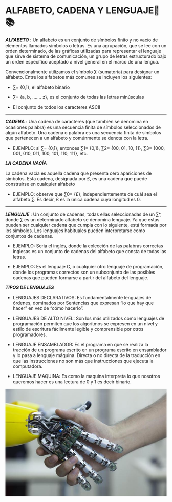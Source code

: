 # ALFABETO, CADENA Y LENGUAJE🧐📚

**_ALFABETO_** : Un alfabeto es un conjunto de símbolos finito y no vacío de elementos llamados símbolos o letras. Es una agrupación, que se lee con un orden determinado, de las gráficas utilizadas para representar el lenguaje que sirve de sistema de comunicación, un grupo de letras estructurado bajo un orden especifico aceptado a nivel general en el marco de una lengua.

Convencionalmente utilizamos el símbolo ∑ (sumatoria) para designar un alfabeto. Entre los alfabetos más comunes se incluyen los siguientes:

* ∑= {0,1}, el alfabeto binario

* ∑= {a, b, ……. z}, es el conjunto de todas las letras minúsculas

* El conjunto de todos los caracteres ASCII
--------------------------------------------------

**_CADENA_** : Una cadena de caracteres (que también se denomina en ocasiones palabra) es una secuencia finita de símbolos seleccionados de algún alfabeto.
Una cadena o palabra es una secuencia finita de símbolos que pertenecen a un alfabeto y comúnmente se denota con la letra.

* EJEMPLO: si ∑= {0,1}, entonces ∑1= {0,1}, ∑2= {00, 01, 10, 11}, ∑3= {000, 001, 010, 011, 100, 101, 110, 111}, etc.

**_LA CADENA VACÍA_**

La cadena vacía es aquella cadena que presenta cero apariciones de símbolos. Esta cadena, designada por £, es una cadena que puede construirse en cualquier alfabeto

* EJEMPLO: observe que ∑0= {£}, independientemente de cuál sea el alfabeto ∑. Es decir, £ es la única cadena cuya longitud es 0.
--------------------------------------------------
**_LENGUAJE_** : Un conjunto de cadenas, todas ellas seleccionadas de un ∑*, donde ∑ es un determinado alfabeto se denomina lenguaje. Ya que estas pueden ser cualquier cadena que cumpla con lo siguiente, está formada por los símbolos. Los lenguajes habituales pueden interpretarse como conjuntos de cadenas.

* EJEMPLO: Seria el inglés, donde la colección de las palabras correctas inglesas es un conjunto de cadenas del alfabeto que consta de todas las letras.

* EJEMPLO: Es el lenguaje C, o cualquier otro lenguaje de programación, donde los programas correctos son un subconjunto de las posibles cadenas que pueden formarse a partir del alfabeto del lenguaje.

**_TIPOS DE LENGUAJES_**

* LENGUAJES DECLARATIVOS: Es fundamentalmente lenguajes de órdenes, dominados por Sentencias que expresan “lo que hay que hacer” en vez de “cómo hacerlo”.

* LENGUAJES DE ALTO NIVEL: Son los más utilizados como lenguajes de programación permiten que los algoritmos se expresen en un nivel y estilo de escritura fácilmente legible y comprensible por otros programadores.

* LENGUAJE ENSAMBLADOR: Es el programa en que se realiza la tracción de un programa escrito en un programa escrito en ensamblador y lo pasa a lenguaje máquina. Directa o no directa de la traducción en que las instrucciones no son más que instrucciones que ejecuta la computadora.

* LENGUAJE MAQUINA: Es como la maquina interpreta lo que nosotros queremos hacer es una lectura de 0 y 1 es decir binario.

![Imagen alusiva a lenguajes y automatas](/Imagenes/LenguajesYAutomatas.jpg)